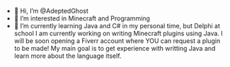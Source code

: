 - 👋 Hi, I’m @AdeptedGhost
- 👀 I’m interested in Minecraft and Programming
- 🌱 I’m currently learning Java and C# in my personal time, but Delphi at school
I am currently working on writing Minecraft plugins using Java. I will be soon opening a Fiverr account where YOU can request a plugin to be made!
My main goal is to get experience with writting Java and learn more about the language itself.

<!---
AdeptedGhost/AdeptedGhost is a ✨ special ✨ repository because its `README.md` (this file) appears on your GitHub profile.
You can click the Preview link to take a look at your changes.
--->
